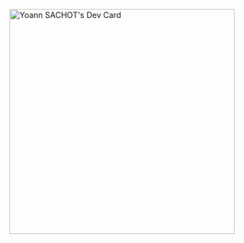 <a href="https://app.daily.dev/yoyo57"><img src="https://api.daily.dev/devcards/efdf7a08fe4d4efd8d104b5771d72d9d.png?r=5nl" width="400" alt="Yoann SACHOT's Dev Card"/></a>

